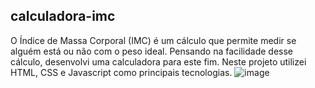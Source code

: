 ## calculadora-imc
O Índice de Massa Corporal (IMC) é um cálculo que permite medir se alguém está ou não com o peso ideal. Pensando na facilidade desse cálculo, desenvolvi uma calculadora para este fim. Neste projeto utilizei HTML, CSS e Javascript como principais tecnologias.
![image](https://user-images.githubusercontent.com/105068717/223584806-0a03fc44-e116-40ae-bbef-683b5a116a05.png)
